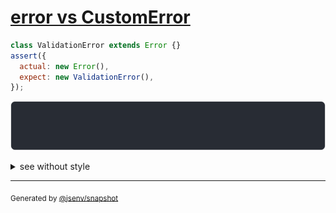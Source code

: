 # [error vs CustomError](../../error.test.js#L67)

```js
class ValidationError extends Error {}
assert({
  actual: new Error(),
  expect: new ValidationError(),
});
```

![img](throw.svg)

<details>
  <summary>see without style</summary>

```console
AssertionError: actual and expect are different

actual: Error
expect: ValidationError
```

</details>

---
<sub>
  Generated by <a href="https://github.com/jsenv/core/tree/main/packages/independent/snapshot">@jsenv/snapshot</a>
</sub>